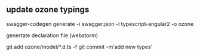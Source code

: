 
## update ozone typings

swagger-codegen generate -i swagger.json -l typescript-angular2   -o ozone


genertate declaration file (webstorm)

git add ozone/model/*.d.ts -f
git commit -m'add new types'
